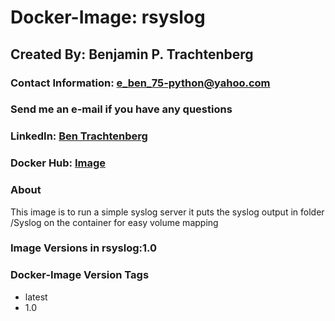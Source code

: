 # Docker-Image: rsyslog

## Created By: Benjamin P. Trachtenberg 

### Contact Information:  e_ben_75-python@yahoo.com
### Send me an e-mail if you have any questions

### LinkedIn: [Ben Trachtenberg](https://www.linkedin.com/in/ben-trachtenberg-3a78496)
### Docker Hub: [Image](https://hub.docker.com/r/btr1975/rsyslog/)

### About

This image is to run a simple syslog server it puts the syslog output in folder /Syslog on the container for easy volume mapping

### Image Versions in rsyslog:1.0

### Docker-Image Version Tags
* latest
* 1.0